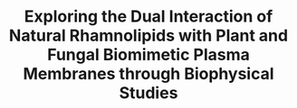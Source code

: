 ---
category: article
authors: "Monnier, N., Furlan, A. L., <b>Buchoux, S.</b>, Deleu, M., Dauchez, M., Rippa, S., Sarazin, C."
title: "Exploring the Dual Interaction of Natural Rhamnolipids with Plant and Fungal Biomimetic Plasma Membranes through Biophysical Studies"
journal: "International Journal of Molecular Sciences"
doi: "10.3390/ijms20051009"
year: 2019
open_access: true
---